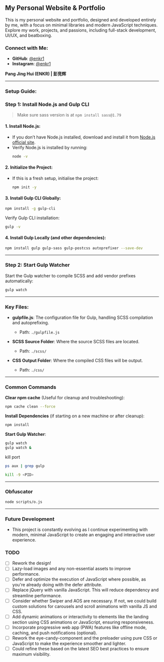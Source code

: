 ## My Personal Website & Portfolio

This is my personal website and portfolio, designed and developed entirely by me, with a focus on minimal libraries and modern JavaScript techniques. Explore my work, projects, and passions, including full-stack development, UI/UX, and beatboxing.

### Connect with Me:
- **GitHub**: [@enkr1](https://github.com/enkr1)
- **Instagram**: [@enkr1](https://www.instagram.com/enkr1)

**Pang Jing Hui (ENKR) | 彭竞辉**

---

### Setup Guide:

### Step 1: Install Node.js and Gulp CLI

> Make sure sass version is at `npm install sass@1.79`

#### 1. Install Node.js:
- If you don’t have Node.js installed, download and install it from [Node.js official site](https://nodejs.org/).
- Verify Node.js is installed by running:
   ```bash
   node -v
   ```

#### 2. Initialize the Project:
- If this is a fresh setup, initialise the project:
   ```bash
   npm init -y
   ```

#### 3. Install Gulp CLI Globally:
   ```bash
   npm install -g gulp-cli
   ```
   Verify Gulp CLI installation:
   ```bash
   gulp -v
   ```

#### 4. Install Gulp Locally (and other dependencies):
   ```bash
   npm install gulp gulp-sass gulp-postcss autoprefixer --save-dev
   ```

---

### Step 2: Start Gulp Watcher

Start the Gulp watcher to compile SCSS and add vendor prefixes automatically:

```bash
gulp watch
```

---

### Key Files:

- **gulpfile.js**: The configuration file for Gulp, handling SCSS compilation and autoprefixing.
  - Path: `./gulpfile.js`

- **SCSS Source Folder**: Where the source SCSS files are located.
  - Path: `./scss/`

- **CSS Output Folder**: Where the compiled CSS files will be output.
  - Path: `./css/`

---

### Common Commands

**Clear npm cache** (Useful for cleanup and troubleshooting):
```bash
npm cache clean --force
```

**Install Dependencies** (if starting on a new machine or after cleanup):
```bash
npm install
```

**Start Gulp Watcher**:
```bash
gulp watch
gulp watch &
```

kill port
```sh
ps aux | grep gulp
```

```sh
kill -9 <PID>
```

---

### Obfuscator

```sh
node scripts/o.js
```


---

### Future Development

- This project is constantly evolving as I continue experimenting with modern, minimal JavaScript to create an engaging and interactive user experience.


### TODO
- [ ] Rework the design!
- [ ] Lazy-load images and any non-essential assets to improve performance.
- [ ] Defer and optimize the execution of JavaScript where possible, as you're already doing with the defer attribute.
- [ ] Replace jQuery with vanilla JavaScript. This will reduce dependency and streamline performance.
- [ ] Consider whether Swiper and AOS are necessary. If not, we could build custom solutions for carousels and scroll animations with vanilla JS and CSS.
- [ ] Add dynamic animations or interactivity to elements like the landing section using CSS animations or JavaScript, ensuring responsiveness.
- [ ] Incorporate progressive web app (PWA) features like offline mode, caching, and push notifications (optional).
- [ ] Rework the eye-candy-component and the preloader using pure CSS or JavaScript to make the experience smoother and lighter.
- [ ] Could refine these based on the latest SEO best practices to ensure maximum visibility.
